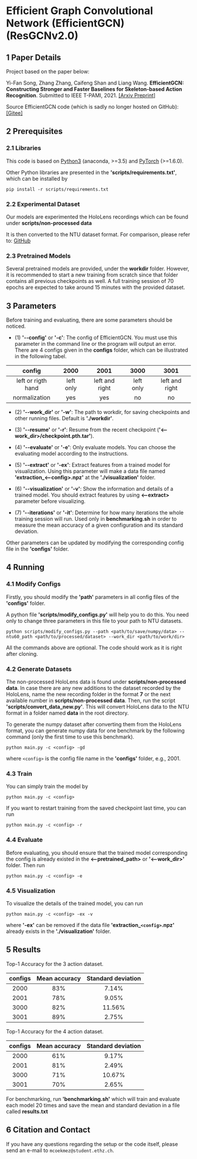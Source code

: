 # Efficient Graph Convolutional Network (EfficientGCN) (ResGCNv2.0)

## 1 Paper Details
Project based on the paper below:

Yi-Fan Song, Zhang Zhang, Caifeng Shan and Liang Wang. **EfficientGCN: Constructing Stronger and Faster Baselines for Skeleton-based Action Recognition**. Submitted to IEEE T-PAMI, 2021. [[Arxiv Preprint]](https://arxiv.org/pdf/2106.15125.pdf)

Source EfficientGCN code (which is sadly no longer hosted on GitHub): [[Gitee]](https://gitee.com/yfsong0709/EfficientGCNv1)

## 2 Prerequisites

### 2.1 Libraries

This code is based on [Python3](https://www.anaconda.com/) (anaconda, >=3.5) and [PyTorch](http://pytorch.org/) (>=1.6.0).

Other Python libraries are presented in the **'scripts/requirements.txt'**, which can be installed by 
```
pip install -r scripts/requirements.txt
```

### 2.2 Experimental Dataset

Our models are experimented the HoloLens recordings which can be found under **scripts/non-processed data**

It is then converted to the NTU dataset format. For comparison, please refer to: [GitHub](https://github.com/shahroudy/NTURGB-D)

### 2.3 Pretrained Models

Several pretrained models are provided, under the **workdir** folder. However, it is recommended to start a new training from scratch since that folder contains all previous checkpoints as well. A full training session of 70 epochs are expected to take around 15 minutes with the provided dataset.


## 3 Parameters

Before training and evaluating, there are some parameters should be noticed.

* (1) **'--config'** or **'-c'**: The config of EfficientGCN. You must use this parameter in the command line or the program will output an error. There are 4 configs given in the **configs** folder, which can be illustrated in the following tabel.

| config             | 2000      | 2001           | 3000      | 3001           |
| :----------------: | :-------: | :------------: | :-------: | :------------: |
| left or rigth hand | left only | left and right | left only | left and right |
| normalization      | yes       | yes            | no         | no            |


* (2) **'--work_dir'** or **'-w'**: The path to workdir, for saving checkpoints and other running files. Default is **'./workdir'**.

* (3) **'--resume'** or **'-r'**: Resume from the recent checkpoint (**'<--work_dir>/checkpoint.pth.tar'**).

* (4) **'--evaluate'** or **'-e'**: Only evaluate models. You can choose the evaluating model according to the instructions.

* (5) **'--extract'** or **'-ex'**: Extract features from a trained model for visualization. Using this parameter will make a data file named **'extraction_<--config>.npz'** at the **'./visualization'** folder.

* (6) **'--visualization'** or **'-v'**: Show the information and details of a trained model. You should extract features by using **<--extract>** parameter before visualizing.

* (7) **'--iterations'** or **'-it'**: Determine for how many iterations the whole training session will run. Used only in **benchmarking.sh** in order to measure the mean accuracy of a given configuration and its standard deviation.

Other parameters can be updated by modifying the corresponding config file in the **'configs'** folder.


## 4 Running

### 4.1 Modify Configs

Firstly, you should modify the **'path'** parameters in all config files of the **'configs'** folder.

A python file **'scripts/modify_configs.py'** will help you to do this. You need only to change three parameters in this file to your path to NTU datasets.
```
python scripts/modify_configs.py --path <path/to/save/numpy/data> --ntu60_path <path/to/processed/dataset> --work_dir <path/to/work/dir>
```
All the commands above are optional. The code should work as it is right after cloning. 

### 4.2 Generate Datasets

The non-processed HoloLens data is found under **scripts/non-processed data**. In case there are any new additions to the dataset recorded by the HoloLens, name the new recording folder in the format **<Action name>7** or the next available number in **scripts/non-processed data**. Then, run the script **'scripts/convert_data_new.py'**. This will convert HoloLens data to the NTU format in a folder named **data** in the root directory.

To generate the numpy dataset after converting them from the HoloLens format, you can generate numpy data for one benchmark by the following command (only the first time to use this benchmark).
```
python main.py -c <config> -gd
```
where `<config>` is the config file name in the **'configs'** folder, e.g., 2001.

### 4.3 Train

You can simply train the model by 
```
python main.py -c <config>
```
If you want to restart training from the saved checkpoint last time, you can run
```
python main.py -c <config> -r
```

### 4.4 Evaluate

Before evaluating, you should ensure that the trained model corresponding the config is already existed in the **<--pretrained_path>** or **'<--work_dir>'** folder. Then run
```
python main.py -c <config> -e
```

### 4.5 Visualization

To visualize the details of the trained model, you can run
```
python main.py -c <config> -ex -v
```
where **'-ex'** can be removed if the data file **'extraction_`<config>`.npz'** already exists in the **'./visualization'** folder.


## 5 Results

Top-1 Accuracy for the 3 action dataset.

| configs | Mean accuracy  | Standard deviation | 
| :-----: | :------------: | :----------------: |
| 2000    | 83%            | 7.14%              |
| 2001    | 78%            | 9.05%              |  
| 3000    | 82%            | 11.56%             | 
| 3001    | 89%            | 2.75%              |

Top-1 Accuracy for the 4 action dataset.

| configs | Mean accuracy  | Standard deviation | 
| :-----: | :------------: | :----------------: |
| 2000    | 61%            | 9.17%              |
| 2001    | 81%            | 2.49%              |  
| 3000    | 71%            | 10.67%             | 
| 3001    | 70%            | 2.65%              |

For benchmarking, run **'benchmarking.sh'** which will train and evaluate each model 20 times and save the mean and standard deviation in a file called **results.txt**

## 6 Citation and Contact

If you have any questions regarding the setup or the code itself, please send an e-mail to `mcoekmez@student.ethz.ch`.

